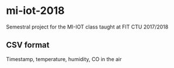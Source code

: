 # mi-iot-2018
Semestral project for the MI-IOT class taught at FIT CTU 2017/2018

## CSV format
Timestamp, temperature, humidity, CO in the air
